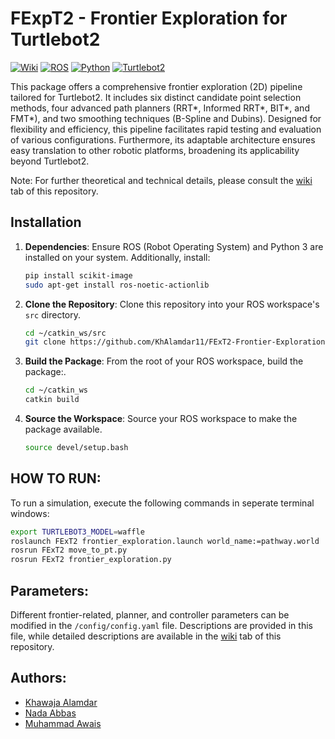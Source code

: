﻿# FExpT2 - Frontier Exploration for Turtlebot2

[![Wiki](https://img.shields.io/badge/Wiki-Documentation-blue.svg)](https://github.com/KhAlamdar11/FExT2-Frontier-Exploration-for-Turtlebot/wiki)
[![ROS](https://img.shields.io/badge/ROS-Noetic%20or%20later-blue.svg)](http://wiki.ros.org/ROS/Installation)
[![Python](https://img.shields.io/badge/Python-3.7%20or%20later-blue.svg)](https://www.python.org/downloads/)
[![Turtlebot2](https://img.shields.io/badge/Turtlebot2-supported-green.svg)](http://www.turtlebot.com/turtlebot2/)


This package offers a comprehensive frontier exploration (2D) pipeline tailored for Turtlebot2. It includes six distinct candidate point selection methods, four advanced path planners (RRT*, Informed RRT*, BIT*, and FMT*), and two smoothing techniques (B-Spline and Dubins). Designed for flexibility and efficiency, this pipeline facilitates rapid testing and evaluation of various configurations. Furthermore, its adaptable architecture ensures easy translation to other robotic platforms, broadening its applicability beyond Turtlebot2.

Note: For further theoretical and technical details, please consult the [wiki](https://github.com/KhAlamdar11/FExT2-Frontier-Exploration-for-Turtlebot/wiki) tab of this repository.

## Installation

1. **Dependencies**: Ensure ROS (Robot Operating System) and Python 3 are installed on your system. Additionally, install:

    ```bash
    pip install scikit-image
    sudo apt-get install ros-noetic-actionlib
    ```

2. **Clone the Repository**: Clone this repository into your ROS workspace's `src` directory.
   ```bash
   cd ~/catkin_ws/src
   git clone https://github.com/KhAlamdar11/FExT2-Frontier-Exploration-for-Turtlebot.git
   ```

3. **Build the Package**: From the root of your ROS workspace, build the package:.
   ```bash
   cd ~/catkin_ws
   catkin build
   ```

4. **Source the Workspace**: Source your ROS workspace to make the package available.
   ```bash
   source devel/setup.bash
   ```


## HOW TO RUN:

To run a simulation, execute the following commands in seperate terminal windows:

```bash
export TURTLEBOT3_MODEL=waffle
roslaunch FExT2 frontier_exploration.launch world_name:=pathway.world
rosrun FExT2 move_to_pt.py
rosrun FExT2 frontier_exploration.py
```

## Parameters:

Different frontier-related, planner, and controller parameters can be modified in the ```/config/config.yaml``` file. Descriptions are provided in this file, while detailed descriptions are available in the [wiki](https://github.com/KhAlamdar11/FExT2-Frontier-Exploration-for-Turtlebot/wiki) tab of this repository.


## Authors:

- [Khawaja Alamdar](https://github.com/KhAlamdar11)
- [Nada Abbas](https://github.com/NadaAbbas444)
- [Muhammad Awais](https://github.com/Muhammad0312)

